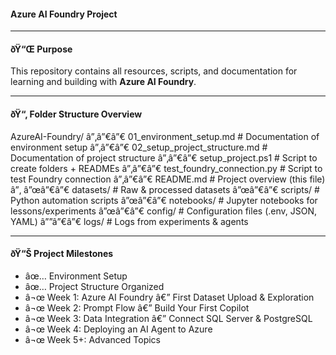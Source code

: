 ﻿#### Azure AI Foundry Project  

---

#### ðŸ“Œ Purpose  
This repository contains all resources, scripts, and documentation for learning and building with **Azure AI Foundry**.  

---

#### ðŸ“‚ Folder Structure Overview  

AzureAI-Foundry/
â”‚â”€â”€ 01_environment_setup.md        # Documentation of environment setup
â”‚â”€â”€ 02_setup_project_structure.md  # Documentation of project structure
â”‚â”€â”€ setup_project.ps1              # Script to create folders + READMEs
â”‚â”€â”€ test_foundry_connection.py     # Script to test Foundry connection
â”‚â”€â”€ README.md                      # Project overview (this file)
â”‚
â”œâ”€â”€ datasets/      # Raw & processed datasets
â”œâ”€â”€ scripts/       # Python automation scripts
â”œâ”€â”€ notebooks/     # Jupyter notebooks for lessons/experiments
â”œâ”€â”€ config/        # Configuration files (.env, JSON, YAML)
â””â”€â”€ logs/          # Logs from experiments & agents

---

#### ðŸ“Š Project Milestones  

- âœ… Environment Setup  
- âœ… Project Structure Organized  
- â¬œ Week 1: Azure AI Foundry â€” First Dataset Upload & Exploration  
- â¬œ Week 2: Prompt Flow â€” Build Your First Copilot  
- â¬œ Week 3: Data Integration â€” Connect SQL Server & PostgreSQL  
- â¬œ Week 4: Deploying an AI Agent to Azure  
- â¬œ Week 5+: Advanced Topics  

